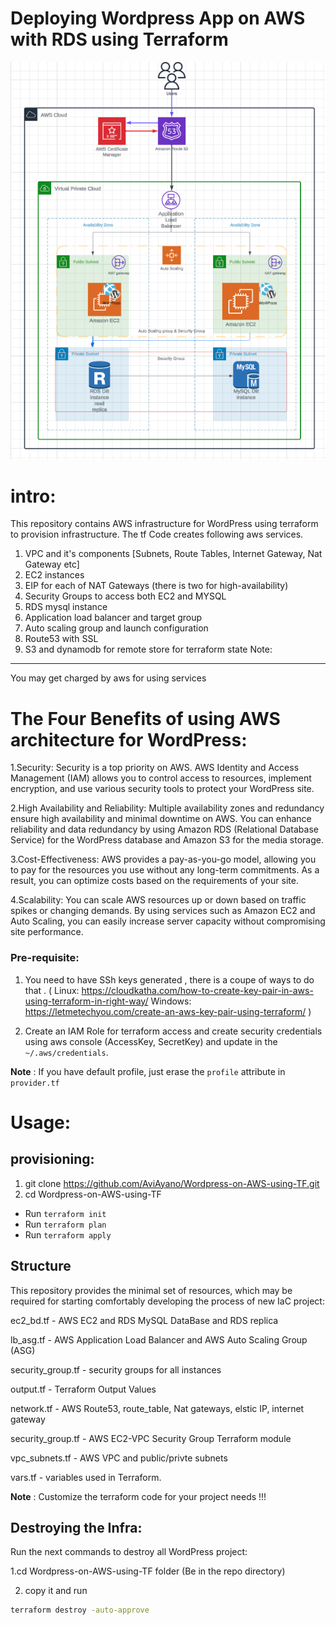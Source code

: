 
# Deploying Wordpress App on AWS with RDS using Terraform
![1](https://github.com/AviAyano/AWS-WordPress-TF/blob/master/wordpress_architecture.png)


intro:
=========
This repository contains AWS infrastructure for WordPress using terraform to provision infrastructure. 
The tf Code creates following aws services.

1. VPC and it's components [Subnets, Route Tables, Internet Gateway, Nat Gateway etc]
2. EC2 instances 
3. EIP for each of NAT Gateways (there is two for high-availability)
4. Security Groups to access both EC2 and MYSQL
5. RDS mysql instance
6. Application load balancer and target group
7. Auto scaling group and launch configuration
8. Route53 with SSL
9. S3 and dynamodb for remote store for terraform state
Note:  
-----
You may get charged by aws for using services

The Four Benefits of using AWS architecture for WordPress:
======================================================
1.Security: 
Security is a top priority on AWS. AWS Identity and Access Management (IAM) allows you to control access to resources, implement encryption, and use various security tools to protect your WordPress site.

2.High Availability and Reliability: 
Multiple availability zones and redundancy ensure high availability and minimal downtime on AWS. You can enhance reliability and data redundancy by using Amazon RDS (Relational Database Service) for the WordPress database and Amazon S3 for the media storage.

3.Cost-Effectiveness: 
AWS provides a pay-as-you-go model, allowing you to pay for the resources you use without any long-term commitments. As a result, you can optimize costs based on the requirements of your site.

4.Scalability: 
You can scale AWS resources up or down based on traffic spikes or changing demands. By using services such as Amazon EC2 and Auto Scaling, you can easily increase server capacity without compromising site performance.

### Pre-requisite:

   1. You need to have SSh keys generated , there is a coupe of ways to do that .
   ( Linux: https://cloudkatha.com/how-to-create-key-pair-in-aws-using-terraform-in-right-way/
     Windows: https://letmetechyou.com/create-an-aws-key-pair-using-terraform/  )

   2. Create an IAM Role for terraform access and create security credentials using aws console (AccessKey, SecretKey) and update in the `~/.aws/credentials`.
   
   __Note__ : If you have default profile, just erase the `profile` attribute in `provider.tf`


Usage:
=======

provisioning:
-------------

1. git clone https://github.com/AviAyano/Wordpress-on-AWS-using-TF.git
2. cd Wordpress-on-AWS-using-TF
- Run `terraform init`
- Run `terraform plan`
- Run `terraform apply`


## Structure
This repository provides the minimal set of resources, which may be required for starting comfortably developing the process of new IaC project:

  ec2_bd.tf - AWS EC2 and RDS MySQL DataBase and RDS replica

  lb_asg.tf - AWS Application Load Balancer and AWS Auto Scaling Group (ASG) 

  security_group.tf - security groups for all instances

  output.tf - Terraform Output Values

  network.tf - AWS Route53, route_table, Nat gateways, elstic IP, internet gateway

  security_group.tf - AWS EC2-VPC Security Group Terraform module

  vpc_subnets.tf - AWS VPC and public/privte subnets

  vars.tf - variables used in Terraform. 

  __Note__ : Customize the terraform code for your project needs !!!


Destroying the Infra:
---------------------
Run the next commands to destroy all WordPress project:

1.cd Wordpress-on-AWS-using-TF folder (Be in the repo directory)

2. copy it and run
```bash
terraform destroy -auto-approve
```
